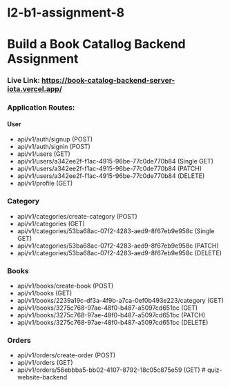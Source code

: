 # l2-b1-assignment-8

# Build a Book Catallog Backend Assignment

### Live Link: https://book-catalog-backend-server-iota.vercel.app/

### Application Routes:

#### User

- api/v1/auth/signup (POST)
- api/v1/auth/signin (POST)
- api/v1/users (GET)
- api/v1/users/a342ee2f-f1ac-4915-96be-77c0de770b84 (Single GET)
- api/v1/users/a342ee2f-f1ac-4915-96be-77c0de770b84 (PATCH)
- api/v1/users/a342ee2f-f1ac-4915-96be-77c0de770b84 (DELETE)
- api/v1/profile (GET)

### Category

- api/v1/categories/create-category (POST)
- api/v1/categories (GET)
- api/v1/categories/53ba68ac-07f2-4283-aed9-8f67eb9e958c (Single GET)
- api/v1/categories/53ba68ac-07f2-4283-aed9-8f67eb9e958c (PATCH)
- api/v1/categories/53ba68ac-07f2-4283-aed9-8f67eb9e958c (DELETE)

### Books

- api/v1/books/create-book (POST)
- api/v1/books (GET)
- api/v1/books/2239a19c-df3a-4f9b-a7ca-0ef0b493e223/category (GET)
- api/v1/books/3275c768-97ae-48f0-b487-a5097cd651bc (GET)
- api/v1/books/3275c768-97ae-48f0-b487-a5097cd651bc (PATCH)
- api/v1/books/3275c768-97ae-48f0-b487-a5097cd651bc (DELETE)

### Orders

- api/v1/orders/create-order (POST)
- api/v1/orders (GET)
- api/v1/orders/56ebbba5-bb02-4107-8792-18c05c875e59 (GET)
#   q u i z - w e b s i t e - b a c k e n d  
 